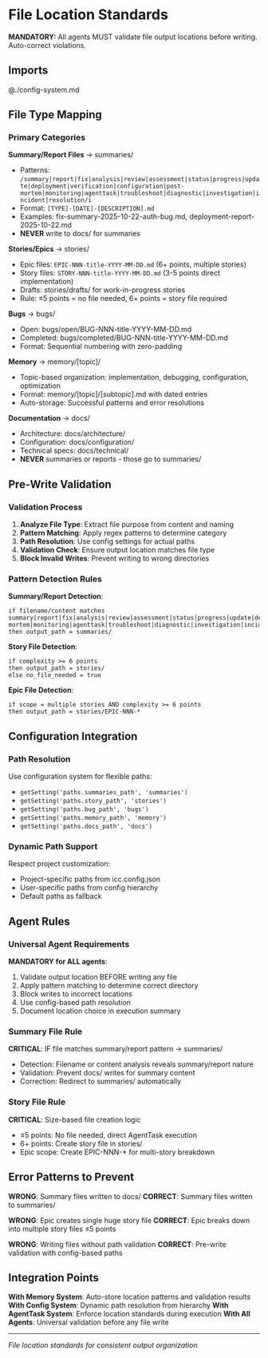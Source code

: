 # File Location Standards

**MANDATORY:** All agents MUST validate file output locations before writing. Auto-correct violations.

## Imports
@./config-system.md

## File Type Mapping

### Primary Categories

**Summary/Report Files** → summaries/
- Patterns: `/summary|report|fix|analysis|review|assessment|status|progress|update|deployment|verification|configuration|post-mortem|monitoring|agenttask|troubleshoot|diagnostic|investigation|incident|resolution/i`
- Format: `[TYPE]-[DATE]-[DESCRIPTION].md`
- Examples: fix-summary-2025-10-22-auth-bug.md, deployment-report-2025-10-22.md
- **NEVER** write to docs/ for summaries

**Stories/Epics** → stories/
- Epic files: `EPIC-NNN-title-YYYY-MM-DD.md` (6+ points, multiple stories)
- Story files: `STORY-NNN-title-YYYY-MM-DD.md` (3-5 points direct implementation)
- Drafts: stories/drafts/ for work-in-progress stories
- Rule: ≤5 points = no file needed, 6+ points = story file required

**Bugs** → bugs/
- Open: bugs/open/BUG-NNN-title-YYYY-MM-DD.md
- Completed: bugs/completed/BUG-NNN-title-YYYY-MM-DD.md
- Format: Sequential numbering with zero-padding

**Memory** → memory/[topic]/
- Topic-based organization: implementation, debugging, configuration, optimization
- Format: memory/[topic]/[subtopic].md with dated entries
- Auto-storage: Successful patterns and error resolutions

**Documentation** → docs/
- Architecture: docs/architecture/
- Configuration: docs/configuration/
- Technical specs: docs/technical/
- **NEVER** summaries or reports - those go to summaries/

## Pre-Write Validation

### Validation Process
1. **Analyze File Type**: Extract file purpose from content and naming
2. **Pattern Matching**: Apply regex patterns to determine category
3. **Path Resolution**: Use config settings for actual paths
4. **Validation Check**: Ensure output location matches file type
5. **Block Invalid Writes**: Prevent writing to wrong directories

### Pattern Detection Rules

**Summary/Report Detection**:
```
if filename/content matches summary|report|fix|analysis|review|assessment|status|progress|update|deployment|verification|configuration|post-mortem|monitoring|agenttask|troubleshoot|diagnostic|investigation|incident|resolution
then output_path = summaries/
```

**Story File Detection**:
```
if complexity >= 6 points
then output_path = stories/
else no_file_needed = true
```

**Epic File Detection**:
```
if scope = multiple stories AND complexity >= 6 points
then output_path = stories/EPIC-NNN-*
```

## Configuration Integration

### Path Resolution
Use configuration system for flexible paths:
- `getSetting('paths.summaries_path', 'summaries')`
- `getSetting('paths.story_path', 'stories')`
- `getSetting('paths.bug_path', 'bugs')`
- `getSetting('paths.memory_path', 'memory')`
- `getSetting('paths.docs_path', 'docs')`

### Dynamic Path Support
Respect project customization:
- Project-specific paths from icc.config.json
- User-specific paths from config hierarchy
- Default paths as fallback

## Agent Rules

### Universal Agent Requirements
**MANDATORY for ALL agents**:
1. Validate output location BEFORE writing any file
2. Apply pattern matching to determine correct directory
3. Block writes to incorrect locations
4. Use config-based path resolution
5. Document location choice in execution summary

### Summary File Rule
**CRITICAL**: IF file matches summary/report pattern → summaries/
- Detection: Filename or content analysis reveals summary/report nature
- Validation: Prevent docs/ writes for summary content
- Correction: Redirect to summaries/ automatically

### Story File Rule
**CRITICAL**: Size-based file creation logic
- ≤5 points: No file needed, direct AgentTask execution
- 6+ points: Create story file in stories/
- Epic scope: Create EPIC-NNN-* for multi-story breakdown

## Error Patterns to Prevent

**WRONG**: Summary files written to docs/
**CORRECT**: Summary files written to summaries/

**WRONG**: Epic creates single huge story file
**CORRECT**: Epic breaks down into multiple story files ≤5 points

**WRONG**: Writing files without path validation
**CORRECT**: Pre-write validation with config-based paths

## Integration Points

**With Memory System**: Auto-store location patterns and validation results
**With Config System**: Dynamic path resolution from hierarchy
**With AgentTask System**: Enforce location standards during execution
**With All Agents**: Universal validation before any file write

---
*File location standards for consistent output organization*
